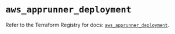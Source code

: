 # `aws_apprunner_deployment`

Refer to the Terraform Registry for docs: [`aws_apprunner_deployment`](https://registry.terraform.io/providers/hashicorp/aws/5.98.0/docs/resources/apprunner_deployment).
